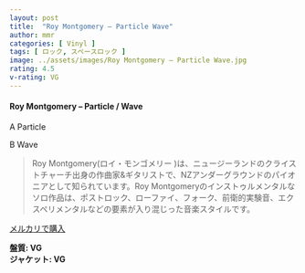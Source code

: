 ```yaml
---
layout: post
title:  "Roy Montgomery – Particle Wave"
author: mmr
categories: [ Vinyl ]
tags: [ ロック, スペースロック ]
image: ../assets/images/Roy Montgomery – Particle Wave.jpg
rating: 4.5
v-rating: VG
---
```


#### Roy Montgomery – Particle / Wave

A  Particle

B  Wave

> Roy Montgomery(ロイ・モンゴメリー )は、ニュージーランドのクライストチャーチ出身の作曲家&ギタリストで、NZアンダーグラウンドのパイオニアとして知られています。Roy Montgomeryのインストゥルメンタルなソロ作品は、ポストロック、ローファイ、フォーク、前衛的実験音、エクスペリメンタルなどの要素が入り混じった音楽スタイルです。

[メルカリで購入](https://jp.mercari.com/item/m96965847534)

<div class="mt-4 mb-4 d-flex align-items-center">
<strong class="mr-1">盤質: VG</strong>
</div>
<div class="mt-4 mb-4 d-flex align-items-center">
<strong class="mr-1">ジャケット: VG</strong>
</div>
